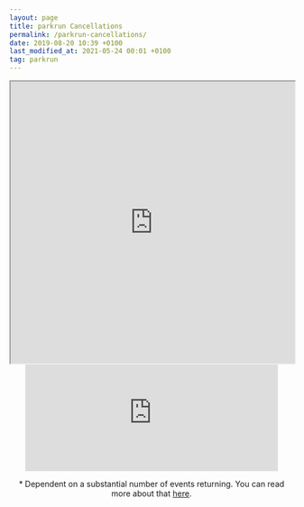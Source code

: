 ```yaml
---
layout: page
title: parkrun Cancellations
permalink: /parkrun-cancellations/
date: 2019-08-20 10:39 +0100
last_modified_at: 2021-05-24 00:01 +0100
tag: parkrun
---
```


<iframe src="https://www.google.com/maps/d/embed?mid=1d3lRdUmVhjoWycGXhI0spTbu_IgY-1bv" width="100%" height="500"></iframe>

<div style="text-align: center;">
    <iframe src="https://free.timeanddate.com/countdown/i7q1ask7/n1325/cf100/cm0/cu4/ct0/cs0/ca0/cr0/ss0/cacfff/cpcfff/pc2b233d/tc66c/fs200/szw448/szh189/tatparkrun%20Returns%2a/tacfff/tptparkrun%20is%20Back!/tpcfff/mat(in%20England)/macfff/mpt%20(in%20England)/mpcfff/iso2021-06-26T09:00:00" allowtransparency="true" frameborder="0" width="448" height="189"></iframe>
</div>

<p style="text-align: center;">* Dependent on a substantial number of events returning. You can read more about that <a href="https://blog.josh.me.uk/2021/05/12/update-to-the-parkrun-cancellations-map/">here</a>.
